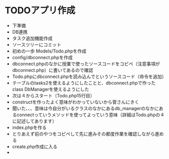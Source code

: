 # TODOアプリ作成
* 下準備
* DB連携
* タスク追加機能作成
* ソースツリーにコミット
* 初めの一歩 Models/Todo.phpを作成
* config/dbconnect.phpを作成
* dbconnect.phpのなかに授業で使ったソースコードをコピペ（注意事項がdbconnect.php）に書いてあるので確認
* Todo.phpにdbconnect.phpを読み込んでというソースコード（命令を追加）
* テーブルのtasks2を使えるようにしたことと、dbconnect.phpで作ったclass DbManagerを使えるようにした
* 次は４からスタート（Todo.php15行目）
* constructを作ったよく意味がわかっていないから菅さんにきく
* 聞いた、、、意味は今自分がいるクラスのなかにあるdb_managerのなかにあるconnectっていうメソッドを使ってよっていう意味（詳細はTodo.phpの４に記述してあります）
* index.phpを作る
* とりあえず前のやつをコピペして先に進みその都度作業を確認しながら進める
* create.php作成に入る
*